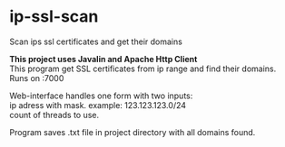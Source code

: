 # ip-ssl-scan
Scan ips ssl certificates and get their domains

 <b>This project uses Javalin and Apache Http Client</b></br>
 This program get SSL certificates from ip range and find their domains.</br>
 Runs on :7000</br>

 Web-interface handles one form with two inputs:</br>
 ip adress with mask. example: 123.123.123.0/24</br>
 count of threads to use.</br>

 Program saves .txt file in project directory with all domains found.</br>
